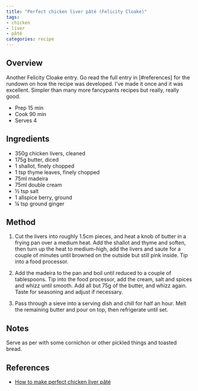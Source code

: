 ```yaml
---
title: "Perfect chicken liver pâté (Felicity Cloake)"
tags:
- chicken
- liver
- pâté
categories: recipe
---
```


## Overview
Another Felicity Cloake entry. Go read the full entry in [#references] for the rundown on how the recipe was developed. I've made it once and it was excellent. Simpler than many more fancypants recipes but really, really good.

- Prep 15 min
- Cook 90 min
- Serves 4


## Ingredients
- 350g chicken livers, cleaned
- 175g butter, diced
- 1 shallot, finely chopped
- 1 tsp thyme leaves, finely chopped
- 75ml madeira
- 75ml double cream
- ½ tsp salt
- 1 allspice berry, ground
- ¼ tsp ground ginger

## Method
1. Cut the livers into roughly 1.5cm pieces, and heat a knob of butter in a frying pan over a medium heat. Add the shallot and thyme and soften, then turn up the heat to medium-high, add the livers and saute for a couple of minutes until browned on the outside but still pink inside. Tip into a food processor.

2. Add the madeira to the pan and boil until reduced to a couple of tablespoons. Tip into the food processor, add the cream, salt and spices and whizz until smooth. Add all but 75g of the butter, and whizz again. Taste for seasoning and adjust if necessary.

3. Pass through a sieve into a serving dish and chill for half an hour. Melt the remaining butter and pour on top, then refrigerate until set.

## Notes
Serve as per with some cornichon or other pickled things and toasted bread. 

## References
- [How to make perfect chicken liver pâté](https://www.theguardian.com/lifeandstyle/wordofmouth/2012/nov/29/how-make-perfect-chicken-liver-pate)